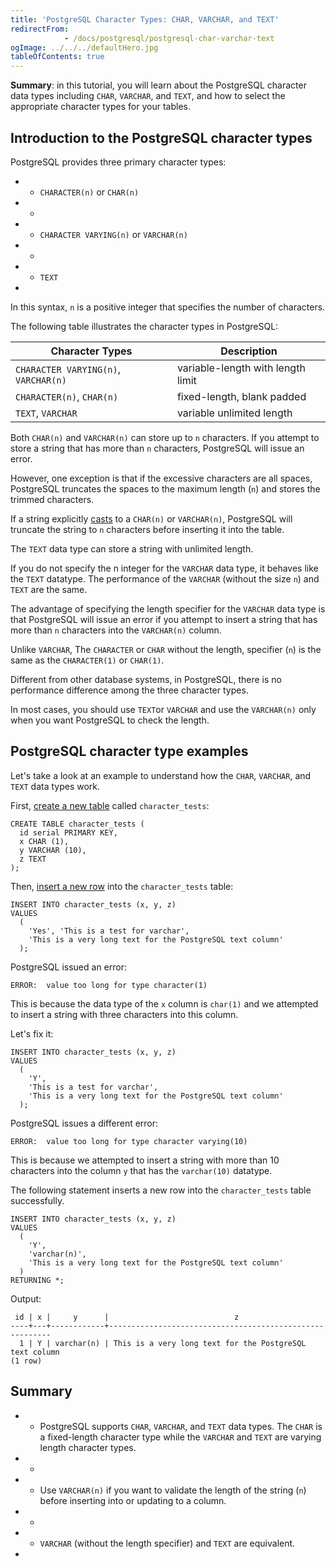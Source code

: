 ```yaml
---
title: 'PostgreSQL Character Types: CHAR, VARCHAR, and TEXT'
redirectFrom: 
            - /docs/postgresql/postgresql-char-varchar-text
ogImage: ../../../defaultHero.jpg
tableOfContents: true
---
```


**Summary**: in this tutorial, you will learn about the PostgreSQL character data types including `CHAR`, `VARCHAR`, and `TEXT`, and how to select the appropriate character types for your tables.



## Introduction to the PostgreSQL character types



PostgreSQL provides three primary character types:



- - `CHARACTER(n)` or `CHAR(n)`
- -
- - `CHARACTER VARYING(n)` or `VARCHAR(n)`
- -
- - `TEXT`
- 


In this syntax, `n` is a positive integer that specifies the number of characters.



The following table illustrates the character types in PostgreSQL:



| **Character Types**                  | **Description**                   |
| ------------------------------------ | --------------------------------- |
| `CHARACTER VARYING(n)`, `VARCHAR(n)` | variable-length with length limit |
| `CHARACTER(n)`, `CHAR(n)`            | fixed-length, blank padded        |
| `TEXT`, `VARCHAR`                    | variable unlimited length         |



Both `CHAR(n)` and `VARCHAR(n)` can store up to `n` characters. If you attempt to store a string that has more than `n` characters, PostgreSQL will issue an error.



However, one exception is that if the excessive characters are all spaces, PostgreSQL truncates the spaces to the maximum length (`n`) and stores the trimmed characters.



If a string explicitly [casts](/docs/postgresql/postgresql-cast) to a `CHAR(n)` or `VARCHAR(n)`, PostgreSQL will truncate the string to `n` characters before inserting it into the table.



The `TEXT` data type can store a string with unlimited length.



If you do not specify the n integer for the `VARCHAR` data type, it behaves like the `TEXT` datatype. The performance of the `VARCHAR` (without the size `n`) and `TEXT` are the same.



The advantage of specifying the length specifier for the `VARCHAR` data type is that PostgreSQL will issue an error if you attempt to insert a string that has more than `n` characters into the `VARCHAR(n)` column.



Unlike `VARCHAR`, The `CHARACTER` or `CHAR` without the length, specifier (`n`) is the same as the `CHARACTER(1)` or `CHAR(1)`.



Different from other database systems, in PostgreSQL, there is no performance difference among the three character types.



In most cases, you should use `TEXT`or `VARCHAR` and use the `VARCHAR(n)` only when you want PostgreSQL to check the length.



## PostgreSQL character type examples



Let's take a look at an example to understand how the `CHAR`, `VARCHAR`, and `TEXT` data types work.



First, [create a new table](/docs/postgresql/postgresql-create-table) called `character_tests`:



```
CREATE TABLE character_tests (
  id serial PRIMARY KEY,
  x CHAR (1),
  y VARCHAR (10),
  z TEXT
);
```



Then, [insert a new row](/docs/postgresql/postgresql-insert) into the `character_tests` table:



```
INSERT INTO character_tests (x, y, z)
VALUES
  (
    'Yes', 'This is a test for varchar',
    'This is a very long text for the PostgreSQL text column'
  );
```



PostgreSQL issued an error:



```
ERROR:  value too long for type character(1)
```



This is because the data type of the `x` column is `char(1)` and we attempted to insert a string with three characters into this column.



Let's fix it:



```
INSERT INTO character_tests (x, y, z)
VALUES
  (
    'Y',
    'This is a test for varchar',
    'This is a very long text for the PostgreSQL text column'
  );
```



PostgreSQL issues a different error:



```
ERROR:  value too long for type character varying(10)
```



This is because we attempted to insert a string with more than 10 characters into the column `y` that has the `varchar(10)` datatype.



The following statement inserts a new row into the `character_tests` table successfully.



```
INSERT INTO character_tests (x, y, z)
VALUES
  (
    'Y',
    'varchar(n)',
    'This is a very long text for the PostgreSQL text column'
  )
RETURNING *;
```



Output:



```
 id | x |     y      |                            z
----+---+------------+---------------------------------------------------------
  1 | Y | varchar(n) | This is a very long text for the PostgreSQL text column
(1 row)
```



## Summary



- - PostgreSQL supports `CHAR`, `VARCHAR`, and `TEXT` data types. The `CHAR` is a fixed-length character type while the `VARCHAR` and `TEXT` are varying length character types.
- -
- - Use `VARCHAR(n)` if you want to validate the length of the string (`n`) before inserting into or updating to a column.
- -
- - `VARCHAR` (without the length specifier) and `TEXT` are equivalent.
- 
